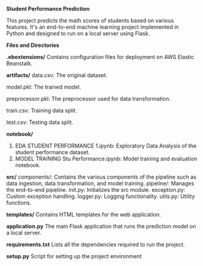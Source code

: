 **Student Performance Prediction**

This project predicts the math scores of students based on various features. It's an end-to-end machine learning project implemented in Python and designed to run on a local server using Flask.

**Files and Directories**

**.ebextensions/**
Contains configuration files for deployment on AWS Elastic Beanstalk.

**artifacts/**
data.csv: The original dataset.

model.pkl: The trained model.

preprocessor.pkl: The preprocessor used for data transformation.

train.csv: Training data split.

test.csv: Testing data split.

**notebook/**

1. EDA STUDENT PERFORMANCE 1.ipynb: Exploratory Data Analysis of the student performance dataset.
2. MODEL TRAINING Stu Performance.ipynb: Model training and evaluation notebook.

**src/**
components/: Contains the various components of the pipeline such as data ingestion, data transformation, and model training.
pipeline/: Manages the end-to-end pipeline.
init.py: Initializes the src module.
exception.py: Custom exception handling.
logger.py: Logging functionality.
utils.py: Utility functions.

**templates/**
Contains HTML templates for the web application.

**application.py**
The main Flask application that runs the prediction model on a local server.

**requirements.txt**
Lists all the dependencies required to run the project.

**setup.py**
Script for setting up the project environment
